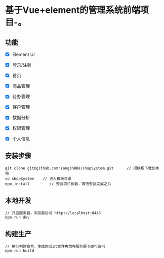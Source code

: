 # 基于Vue+element的管理系统前端项目-。

## 功能 ##
- [x] Element UI
- [x] 登录/注销
- [x] 首页
- [x] 商品管理
- [x] 待办管理
- [x] 客户管理
- [x] 数据分析
- [x] 权限管理
- [x] 个人信息




## 安装步骤 ##

	git clone git@github.com:Yangzh888/shopSystem.git      // 把模板下载到本地
	cd shopSystem    // 进入模板目录
	npm install         // 安装项目依赖，等待安装完成之后

## 本地开发 ##

	// 开启服务器，浏览器访问 http://localhost:8443
	npm run dev

## 构建生产 ##

	// 执行构建命令，生成的dist文件夹放在服务器下即可访问
	npm run build


